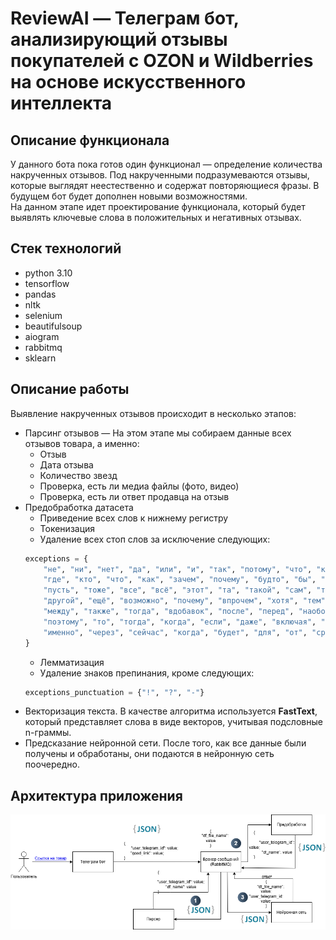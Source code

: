 # ReviewAI — Телеграм бот,  анализирующий отзывы покупателей с OZON и Wildberries на основе искусственного интеллекта
## Описание функционала
У данного бота пока готов один функционал — определение количества накрученных отзывов. Под накрученными
подразумеваются отзывы, которые выглядят неестественно и содержат повторяющиеся  фразы.
В будущем бот будет дополнен новыми возможностями.  
На данном этапе идет проектирование функционала, который
будет выявлять ключевые слова в положительных и негативных отзывах. 
## Стек технологий
- python 3.10
- tensorflow
- pandas
- nltk
- selenium
- beautifulsoup
- aiogram
- rabbitmq
- sklearn
## Описание работы
Выявление накрученных отзывов происходит в несколько этапов:  
- Парсинг отзывов — На этом этапе мы собираем данные всех отзывов товара, а именно:  
  - Отзыв
  - Дата отзыва
  - Количество звезд
  - Проверка, есть ли медиа файлы (фото, видео)
  - Проверка, есть ли ответ продавца на отзыв
- Предобработка датасета
    - Приведение всех слов к нижнему регистру
    - Токенизация
    - Удаление всех стоп слов за исключение следующих:
    ```python
    exceptions = {
        "не", "ни", "нет", "да", "или", "и", "так", "потому", "что", "когда", 
        "где", "кто", "что", "как", "зачем", "почему", "будто", "бы", "вдруг", 
        "пусть", "тоже", "все", "всё", "этот", "та", "такой", "сам", "только", 
        "другой", "ещё", "возможно", "почему", "впрочем", "хотя", "тем", "вместо", 
        "между", "также", "тогда", "вдобавок", "после", "перед", "наоборот", 
        "поэтому", "то", "тогда", "когда", "если", "даже", "включая", "совсем", 
        "именно", "через", "сейчас", "когда", "будет", "для", "от", "среди"
    }
    ```
    - Лемматизация
    - Удаление знаков препинания, кроме следующих:
    ```python
    exceptions_punctuation = {"!", "?", "-"}
    ```
- Векторизация текста. В качестве алгоритма используется **FastText**, который представляет слова в виде векторов, учитывая подсловные n-граммы.
- Предсказание нейронной сети. После того, как все данные были получены и обработаны, они подаются в нейронную сеть поочередно.

## Архитектура приложения
![Архитектура](pictures/architecture.png)